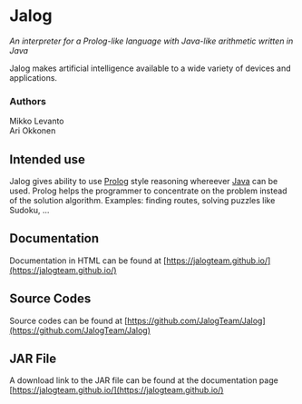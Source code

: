 # Jalog

*An interpreter for a Prolog-like language with Java-like arithmetic written in Java*

Jalog makes artificial intelligence available to a wide variety of devices and applications.

### Authors
Mikko Levanto<br>
Ari Okkonen
## Intended use

Jalog gives ability to use [Prolog](https://en.wikipedia.org/wiki/Prolog) style reasoning whereever [Java](https://en.wikipedia.org/wiki/Java_%28programming_language%29) can be used. Prolog helps the programmer to concentrate on the problem instead of the solution algorithm. Examples: finding routes, solving puzzles like Sudoku, ...

## Documentation
Documentation in HTML can be found at [https://jalogteam.github.io/](https://jalogteam.github.io/) 

## Source Codes
Source codes can be found at [https://github.com/JalogTeam/Jalog](https://github.com/JalogTeam/Jalog) 

## JAR File
A download link to the JAR file can be found at the documentation page [https://jalogteam.github.io/](https://jalogteam.github.io/)

